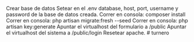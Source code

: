 Crear base de datos
Setear en el .env database, host, port, username y password de la base de datos creada.
Correr en consola: composer install 
Correr en consola: php artisan migrate:fresh --seed 
Correr en consola: php artisan key:generate
Apuntar el virtualhost del formulario a /public
Apuntar el virtualhost del sistema a /public/login
Resetear apache.
#   t u r n e r o  
 